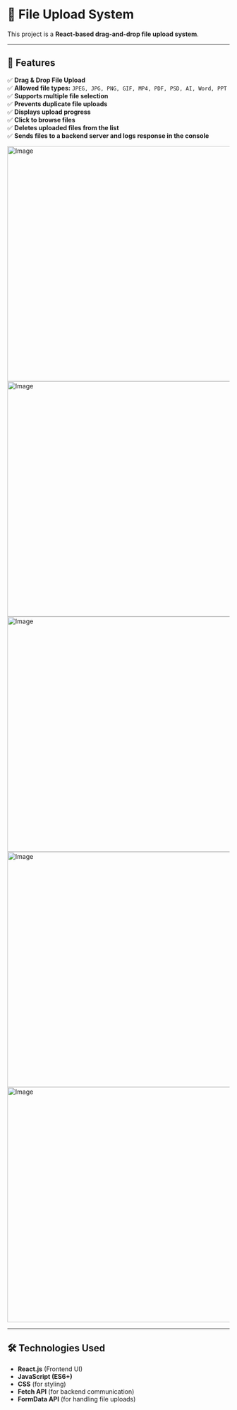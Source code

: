 # 📁 File Upload System

This project is a **React-based drag-and-drop file upload system**.

---

## 📌 Features

✅ **Drag & Drop File Upload**  
✅ **Allowed file types:** `JPEG, JPG, PNG, GIF, MP4, PDF, PSD, AI, Word, PPT`  
✅ **Supports multiple file selection**  
✅ **Prevents duplicate file uploads**  
✅ **Displays upload progress**  
✅ **Click to browse files**  
✅ **Deletes uploaded files from the list**  
✅ **Sends files to a backend server and logs response in the console**

<img width="532" alt="Image" src="https://github.com/user-attachments/assets/7529e095-e77c-4da7-9ba8-a9a93de81104" />

<img width="532" alt="Image" src="https://github.com/user-attachments/assets/12cecc36-c643-4406-91b1-b0630226db41" />

<img width="532" alt="Image" src="https://github.com/user-attachments/assets/ceef8858-e987-4fc3-b7fb-34f04c864a7f" />

<img width="532" alt="Image" src="https://github.com/user-attachments/assets/96590e71-020b-4bfd-9950-e9eb5e862368" />

<img width="532" alt="Image" src="https://github.com/user-attachments/assets/d3f78896-efb3-4199-bb6b-339f9fdb8e5e" />

---

## 🛠️ Technologies Used

- **React.js** (Frontend UI)
- **JavaScript (ES6+)**
- **CSS** (for styling)
- **Fetch API** (for backend communication)
- **FormData API** (for handling file uploads)
